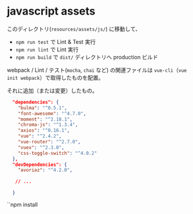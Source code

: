 # javascript assets

このディレクトリ(`resources/assets/js/`) に移動して、

* `npm run test` で Lint & Test 実行
* `npm run lint` で Lint 実行
* `npm run build` で `dist/` ディレクトリへ production ビルド

webpack / Lint / テスト(`mocha`, `chai` など) の関連ファイルは `vue-cli`（``vue init webpack``）で取得したものを配置。

それに追加（または変更）したもの。

```json
  "dependencies": {
    "bulma": "^0.5.1",
    "font-awesome": "^4.7.0",
    "moment": "^2.18.1",
    "chroma-js": "^1.3.4",
    "axios": "^0.16.1",
    "vue": "^2.4.2",
    "vue-router": "^2.7.0",
    "vuex": "^2.3.0",
    "css-toggle-switch": "^4.0.2"
  },
  "devDependencies": {
    "avoriaz": "^4.2.0",
    
   // ...
   
  }
```

``npm install 

